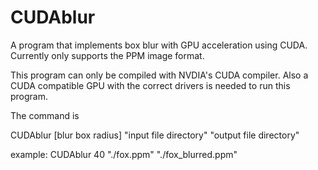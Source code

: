 # CUDAblur
A program that implements box blur with GPU acceleration using CUDA. Currently only supports the PPM image format.

This program can only be compiled with NVDIA's CUDA compiler. Also a CUDA compatible GPU with the correct drivers is needed to run this program.

The command is

CUDAblur [blur box radius] "input file directory" "output file directory"

example:
CUDAblur 40 "./fox.ppm" "./fox_blurred.ppm"